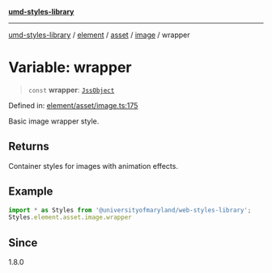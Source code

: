 [**umd-styles-library**](../../../../../../README.md)

***

[umd-styles-library](../../../../../../modules.md) / [element](../../../../../README.md) / [asset](../../../README.md) / [image](../README.md) / wrapper

# Variable: wrapper

> `const` **wrapper**: [`JssObject`](../../../../../../utilities/namespaces/transform/type-aliases/JssObject.md)

Defined in: [element/asset/image.ts:175](https://github.com/UMD-Digital/design-system/blob/ed6189804bf5f4c4fcbe5325b54aac33ac48d614/packages/styles/source/element/asset/image.ts#L175)

Basic image wrapper style.

## Returns

Container styles for images with animation effects.

## Example

```typescript
import * as Styles from '@universityofmaryland/web-styles-library';
Styles.element.asset.image.wrapper
```

## Since

1.8.0
